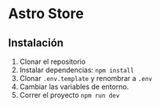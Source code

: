 # Astro Store

## Instalación

1. Clonar el repositorio
2. Instalar dependencias: `npm install`
3. Clonar `.env.template` y renombrar a `.env`
4. Cambiar las variables de entorno.
5. Correr el proyecto `npm run dev`
